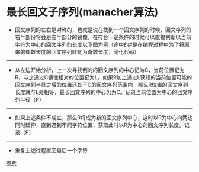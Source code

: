 # 最长回文子序列(manacher算法)

* 回文序列的左右是对称的，也就是说在找到一个回文序列的时候，回文序列的右半部份将会是左半部分的镜像，在符合一定条件的时候可以直接判断以当前字符为中心的回文序列的长度以下图为例（途中的#是在编程过程中为了将原来的偶数长度的回文序列转化为奇数长度，简化代码）
---
* 从左边开始分析，上一次寻找倒的的回文序列的中心记为C，当前位置记为R，与之通过C镜像相对的位置记为L。如果R加上通过L获知的当前位置可能的回文序列半径之后的位置还处于C的回文序列范围内，那么R位置的回文序列长度就与L处相等，最长回文序列的中心仍为C。记录当前位置为中心的回文序列半径（P）
---
* 如果上述条件不成立，那么R将成为新的回文序列中心，这时以R为中心向两边同时延伸，直到遇到不同字符位置，获取此时以R为中心的回文序列长度。记录（P）
---
* 重复上述过程直至最后一个字符

[参考](https://www.cnblogs.com/arkenstone/p/5910665.html#undefined)
